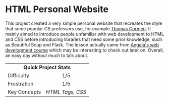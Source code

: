 # HTML Personal Website

This project created a very simple personal website that recreates the style that some popular CS professors use, for example [Thomas Cormen](https://www.cs.dartmouth.edu/~thc/).
It mainly aimed to introduce people unfamiliar with web development to HTML and CSS before introducing libraries that need some prior knowledge, such as Beautiful Soup and Flask.
The lesson actually came from [Angela's web development course](https://www.udemy.com/course/the-complete-web-development-bootcamp/) which may be interesting to check out later on.
Overall, an easy day without much to talk about.


<div style="text-align:center">
<table>
    <tr>
        <td align='center' colspan="2"><strong>Quick Project Stats</strong></td>
    </tr>
    <tr>
        <td>Difficulty</td>
        <td align='center'>1/5</td>
    </tr>
    <tr>
        <td>Frustration</td>
        <td align='center'>1/5</td>
    </tr>
    <tr>
        <td>Key Concepts</td>
        <td><em>HTML Tags, CSS</em></td>
    </tr>
</table>
</div>
